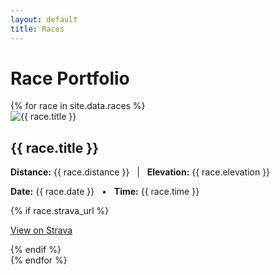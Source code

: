 ```yaml
---
layout: default
title: Races
---
```


# Race Portfolio

<div class="race-grid">
{% for race in site.data.races %}
  <article class="race-card">
    <img src="{{ race.image }}" alt="{{ race.title }}" />
    <h2>{{ race.title }}</h2>
    <p><strong>Distance:</strong> {{ race.distance }} &nbsp; | &nbsp; <strong>Elevation:</strong> {{ race.elevation }}</p>
    <p><strong>Date:</strong> {{ race.date }} &nbsp; • &nbsp; <strong>Time:</strong> {{ race.time }}</p>
    {% if race.strava_url %}
      <p><a href="{{ race.strava_url }}" target="_blank">View on Strava</a></p>
    {% endif %}
  </article>
{% endfor %}
</div>
